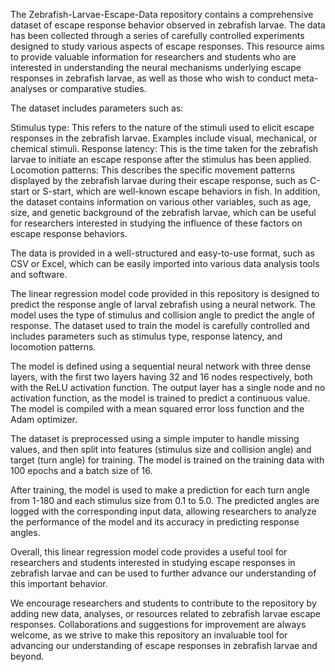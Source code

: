 The Zebrafish-Larvae-Escape-Data repository contains a comprehensive dataset of escape response behavior observed in zebrafish larvae. The data has been collected through a series of carefully controlled experiments designed to study various aspects of escape responses. This resource aims to provide valuable information for researchers and students who are interested in understanding the neural mechanisms underlying escape responses in zebrafish larvae, as well as those who wish to conduct meta-analyses or comparative studies.

The dataset includes parameters such as:

Stimulus type: This refers to the nature of the stimuli used to elicit escape responses in the zebrafish larvae. Examples include visual, mechanical, or chemical stimuli.
Response latency: This is the time taken for the zebrafish larvae to initiate an escape response after the stimulus has been applied.
Locomotion patterns: This describes the specific movement patterns displayed by the zebrafish larvae during their escape response, such as C-start or S-start, which are well-known escape behaviors in fish.
In addition, the dataset contains information on various other variables, such as age, size, and genetic background of the zebrafish larvae, which can be useful for researchers interested in studying the influence of these factors on escape response behaviors.

The data is provided in a well-structured and easy-to-use format, such as CSV or Excel, which can be easily imported into various data analysis tools and software.

The linear regression model code provided in this repository is designed to predict the response angle of larval zebrafish using a neural network. The model uses the type of stimulus and collision angle to predict the angle of response. The dataset used to train the model is carefully controlled and includes parameters such as stimulus type, response latency, and locomotion patterns.

The model is defined using a sequential neural network with three dense layers, with the first two layers having 32 and 16 nodes respectively, both with the ReLU activation function. The output layer has a single node and no activation function, as the model is trained to predict a continuous value. The model is compiled with a mean squared error loss function and the Adam optimizer.

The dataset is preprocessed using a simple imputer to handle missing values, and then split into features (stimulus size and collision angle) and target (turn angle) for training. The model is trained on the training data with 100 epochs and a batch size of 16.

After training, the model is used to make a prediction for each turn angle from 1-180 and each stimulus size from 0.1 to 5.0. The predicted angles are logged with the corresponding input data, allowing researchers to analyze the performance of the model and its accuracy in predicting response angles.

Overall, this linear regression model code provides a useful tool for researchers and students interested in studying escape responses in zebrafish larvae and can be used to further advance our understanding of this important behavior.

We encourage researchers and students to contribute to the repository by adding new data, analyses, or resources related to zebrafish larvae escape responses. Collaborations and suggestions for improvement are always welcome, as we strive to make this repository an invaluable tool for advancing our understanding of escape responses in zebrafish larvae and beyond.
